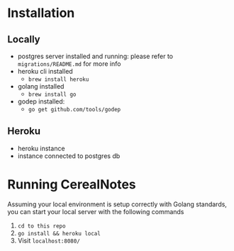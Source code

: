 # Installation
## Locally
* postgres server installed and running: please refer to `migrations/README.md` for more info
* heroku cli installed
	* `brew install heroku`
* golang installed
	* `brew install go`
* godep installed: 
	* `go get github.com/tools/godep`

## Heroku
* heroku instance
* instance connected to postgres db

# Running CerealNotes

Assuming your local environment is setup correctly with Golang standards, you can start your local server with the following commands

1. `cd to this repo`
2. `go install && heroku local`
3. Visit `localhost:8080/`
